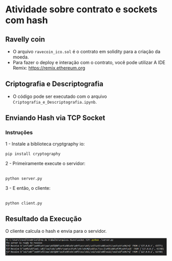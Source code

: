 # Atividade sobre contrato e sockets com hash

## Ravelly coin
* O arquivo `ravecoin_ico.sol` é o contrato em solidity para a criação da moeda.
* Para fazer o deploy e interação com o contrato, você pode utilizar A IDE Remix: https://remix.ethereum.org 

## Criptografia e Descriptografia
* O código pode ser executado com o arquivo `Criptografia_e_Descriptografia.ipynb`.

## Enviando Hash via TCP Socket
### Instruções
1 - Instale a biblioteca cryptgraphy io:
``` console
pip install cryptography
```
2 - Primeiramente execute o servidor:

``` console

python server.py
```

3 - E então, o cliente:
``` console

python client.py
```
## Resultado da Execução
O cliente calcula o hash e envia para o servidor.

![alt text](https://github.com/RavellyZanatta/atividade_contrato_socket_hash/blob/main/hashs.png?raw=true)
